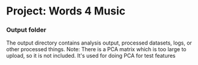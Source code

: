 # Project: Words 4 Music
### Output folder

The output directory contains analysis output, processed datasets, logs, or other processed things.
Note: There is a PCA matrix which is too large to upload, so it is not included. It's used for doing PCA for test features

